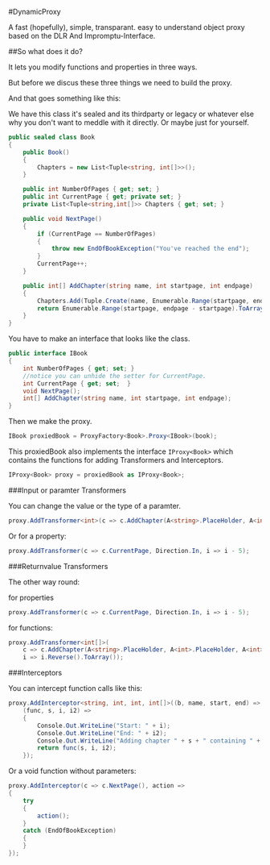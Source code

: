 #DynamicProxy

A fast (hopefully), simple, transparant. easy to understand object proxy based on the DLR And Impromptu-Interface.

##So what does it do?

It lets you modify functions and properties in three ways.

But before we discus these three things we need to build the proxy.

And that goes something like this:

We have this class it's sealed and its thirdparty or legacy or whatever else why you don't want to meddle with it directly. Or maybe just for yourself.

```c#
public sealed class Book
{
    public Book()
    {
        Chapters = new List<Tuple<string, int[]>>();
    }

    public int NumberOfPages { get; set; }
    public int CurrentPage { get; private set; }
    private List<Tuple<string,int[]>> Chapters { get; set; } 

    public void NextPage()
    {
        if (CurrentPage == NumberOfPages)
        {
            throw new EndOfBookException("You've reached the end");
        }
        CurrentPage++;
    }

    public int[] AddChapter(string name, int startpage, int endpage)
    {
        Chapters.Add(Tuple.Create(name, Enumerable.Range(startpage, endpage-startpage).ToArray()));
        return Enumerable.Range(startpage, endpage - startpage).ToArray();
    }
}
```

You have to make an interface that looks like the class.

```c#
public interface IBook
{
    int NumberOfPages { get; set; }
	//notice you can unhide the setter for CurrentPage.
    int CurrentPage { get; set;  }
    void NextPage();
    int[] AddChapter(string name, int startpage, int endpage);
}
```

Then we make the proxy.

```c#
IBook proxiedBook = ProxyFactory<Book>.Proxy<IBook>(book);
```

This proxiedBook also implements the interface `IProxy<Book>` which contains the functions for adding Transformers and Interceptors.

```c#
IProxy<Book> proxy = proxiedBook as IProxy<Book>;
```

###Input or paramter Transformers

You can change the value or the type of a paramter.

```c#
proxy.AddTransformer<int>(c => c.AddChapter(A<string>.PlaceHolder, A<int>.Selected, A<int>.PlaceHolder), Direction.In, i => i - 1);
```

Or for a property:

```c#
proxy.AddTransformer(c => c.CurrentPage, Direction.In, i => i - 5);
```

###Returnvalue Transformers

The other way round:

for properties
```c#
proxy.AddTransformer(c => c.CurrentPage, Direction.In, i => i - 5);
```

for functions:
```c#
proxy.AddTransformer<int[]>(
    c => c.AddChapter(A<string>.PlaceHolder, A<int>.PlaceHolder, A<int>.PlaceHolder), Direction.Out,
    i => i.Reverse().ToArray());
```

###Interceptors

You can intercept function calls like this:
```c#
proxy.AddInterceptor<string, int, int, int[]>((b, name, start, end) => b.AddChapter(name, start, end),
    (func, s, i, i2) =>
    {
        Console.Out.WriteLine("Start: " + i);
        Console.Out.WriteLine("End: " + i2);
        Console.Out.WriteLine("Adding chapter " + s + " containing " + (i2 - i) + " pages");
        return func(s, i, i2);
    });
```

Or a void function without parameters:

```c#
proxy.AddInterceptor(c => c.NextPage(), action =>
{
    try
    {
        action();
    }
    catch (EndOfBookException)
    {
    }
});
```